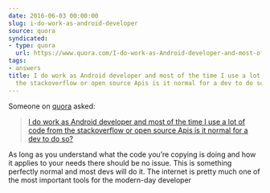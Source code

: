 ```yaml
---
date: 2016-06-03 00:00:00
slug: i-do-work-as-android-developer
source: quora
syndicated:
- type: quora
  url: https://www.quora.com/I-do-work-as-Android-developer-and-most-of-the-time-I-use-a-lot-of-code-from-the-stackoverflow-or-open-source-Apis-is-it-normal-for-a-dev-to-do-so/answer/Roy-Tang
tags:
- answers
title: I do work as Android developer and most of the time I use a lot of code from
  the stackoverflow or open source Apis is it normal for a dev to do so?
---
```


Someone on [quora](https://quora.com) asked:

> [I do work as Android developer and most of the time I use a lot of code from the stackoverflow or open source Apis is it normal for a dev to do so?](https://www.quora.com/I-do-work-as-Android-developer-and-most-of-the-time-I-use-a-lot-of-code-from-the-stackoverflow-or-open-source-Apis-is-it-normal-for-a-dev-to-do-so/answer/Roy-Tang)


As long as you understand what the code you’re copying is doing and how it applies to your needs there should be no issue. This is something perfectly normal and most devs will do it. The internet is pretty much one of the most important tools for the modern-day developer